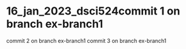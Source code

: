 # 16_jan_2023_dsci524commit 1 on branch ex-branch1
commit 2 on branch ex-branch1
commit 3 on branch ex-branch1
